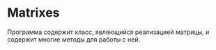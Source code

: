# Matrixes
Программа содержит класс, являющийся реализацией матрицы, и содержит многие методы для работы с ней.
